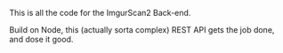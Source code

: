 This is all the code for the ImgurScan2 Back-end.

Build on Node, this (actually sorta complex) REST API gets the job done, and dose it good.